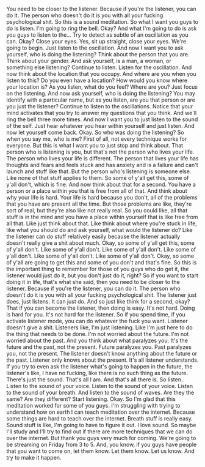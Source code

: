  You need to be closer to the listener. Because if you're the listener, you can do it. The person who doesn't do it is you with all your fucking psychological shit. So this is a sound meditation. So what I want you guys to do is listen. I'm going to ring the bell. Okay? And what I'm going to do is ask you guys to listen to the... Try to detect as subtle of an oscillation as you can. Okay? Close your eyes. Yes, sit up straight, close your eyes. We're going to begin. Just listen to the oscillation. And now I want you to ask yourself, who is doing the listening? Think about the person that you are. Think about your gender. And ask yourself, is a man, a woman, or something else listening? Continue to listen. Listen for the oscillation. And now think about the location that you occupy. And where are you when you listen to this? Do you even have a location? How would you know where your location is? As you listen, what do you feel? Where are you? Just focus on the listening. And now ask yourself, who is doing the listening? You may identify with a particular name, but as you listen, are you that person or are you just the listener? Continue to listen to the oscillations. Notice that your mind activates that you try to answer my questions that you think. And we'll ring the bell three more times. And now I want you to just listen to the sound of the self. Just hear whatever you hear within yourself and just listen. And now let yourself come back. Okay. So who was doing the listening? So when you say me, who is me? First of all, not every technique works for everyone. But this is what I want you to just stop and think about. That person who is listening is you, but that's not the person who lives your life. The person who lives your life is different. The person that lives your life has thoughts and fears and feels stuck and has anxiety and is a failure and can't launch and stuff like that. But the person who's listening is someone else. Like none of that stuff applies to them. So some of y'all get this, some of y'all don't, which is fine. And now think about that for a second. You have a person or a place within you that is free from all of that. And think about why your life is hard. Your life is hard because you don't, all of the problems that you have are present all the time. But those problems are like, they're sort of real, but they're also like not really real. So you could like, all that stuff is in the mind and you have a place within yourself that is like free from all that. Like just think about that. Like think about where you're stuck in life, like what you should do and ask yourself, what would the listener do? Like the listener can do stuff relatively easily because the listener actually doesn't really give a shit about much. Okay, so some of y'all get this, some of y'all don't. Like some of y'all don't. Like some of y'all don't. Like some of y'all don't. Like some of y'all don't. Like some of y'all don't. Okay, so some of y'all are going to get this and some of you don't and that's fine. So this is the important thing to remember for those of you guys who do get it, the listener would just do it, but you don't just do it, right? So if you want to start doing it in life, that's what she said, then you need to be closer to the listener. Because if you're the listener, you can do it. The person who doesn't do it is you with all your fucking psychological shit. The listener just does, just listens. It can just do. And so just like think for a second, okay? That if you can become the listener, then doing is easy. It's not hard. Doing is hard for you. It's not hard for the listener. So if you spend time, if you activate listener mode, you can do whatever the fuck you want. Listener doesn't give a shit. Listeners like, I'm just listening. Like I'm just here to do the thing that needs to be done. I'm not worried about the future. I'm not worried about the past. And you think about what paralyzes you. It's the future and the past, not the present. Future paralyzes you. Past paralyzes you, not the present. The listener doesn't know anything about the future or the past. Listener only knows about the present. It's all listener understands. If you try to even ask the listener what's going to happen in the future, the listener's like, I have no fucking, like there is no such thing as the future. There's just the sound. That's all I am. And that's all there is. So listen. Listen to the sound of your voice. Listen to the sound of your voice. Listen to the sound of your breath. And listen to the sound of waves. Are they the same? Are they different? Start listening. Okay. So I'm glad that this meditation worked for some of you guys. I'm struggling with trying to understand how on earth I can teach meditation over the internet. Because some things are hard to teach over the internet. Breath stuff is really easy. Sound stuff is like, I'm going to have to figure it out. I love sound. So maybe I'll study and I'll try to find out if there are more techniques that we can do over the internet. But thank you guys very much for coming. We're going to be streaming on Friday from 3 to 5. And, you know, if you guys have people that you want to come on, let them know. Let them know. Let us know. And try to make it happen.